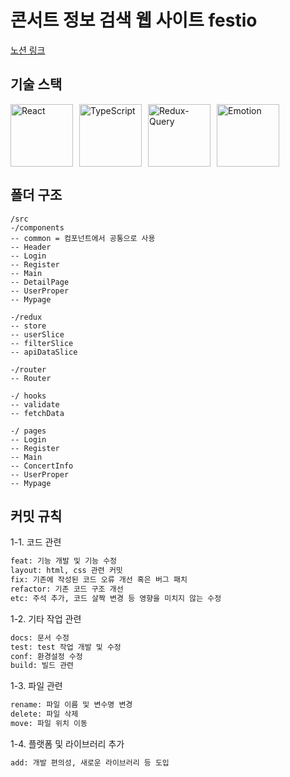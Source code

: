 # 콘서트 정보 검색 웹 사이트 festio
[노션 링크](https://www.notion.so/e273980c10414efdb62e0667822771bb?d=748129315fa941b3bbd851a87e1df232)

## 기술 스택
<div style="display: flex; gap: 10px;">
	<img src="https://blog.mindgrub.com/hubfs/Blog_Images/Thumbnail-React-Native-Blog.jpeg" alt="React" width="100" height="100" />
	<img src="https://user-images.githubusercontent.com/52682603/138834262-a7af2293-e398-416d-8dd3-ff5fab8cb80d.png" alt="TypeScript" width="100" height="100" />
	<img src="https://user-images.githubusercontent.com/52682603/138835731-e0e727ad-0bd1-44ca-a3b3-98c4d1b89c20.png" alt="Redux-Query" width="100" height="100" />
	<img src="https://user-images.githubusercontent.com/52682603/138834258-c4b4a706-3a7e-40c8-8a08-c0ac4815d7e0.png" alt="Emotion" width="100" height="100" />
</div>


## 폴더 구조
```text
/src
-/components
-- common = 컴포넌트에서 공통으로 사용
-- Header
-- Login
-- Register
-- Main
-- DetailPage
-- UserProper
-- Mypage

-/redux
-- store
-- userSlice
-- filterSlice
-- apiDataSlice

-/router
-- Router

-/ hooks
-- validate
-- fetchData

-/ pages
-- Login
-- Register
-- Main
-- ConcertInfo
-- UserProper
-- Mypage
```

## 커밋 규칙
1-1. 코드 관련
```bash
feat: 기능 개발 및 기능 수정
layout: html, css 관련 커밋
fix: 기존에 작성된 코드 오류 개선 혹은 버그 패치
refactor: 기존 코드 구조 개선
etc: 주석 추가, 코드 살짝 변경 등 영향을 미치지 않는 수정
```

1-2. 기타 작업 관련
```bash
docs: 문서 수정 
test: test 작업 개발 및 수정
conf: 환경설정 수정
build: 빌드 관련
```
1-3. 파일 관련
```bash
rename: 파일 이름 및 변수명 변경
delete: 파일 삭제
move: 파일 위치 이동
```
1-4. 플랫폼 및 라이브러리 추가
```bash
add: 개발 편의성, 새로운 라이브러리 등 도입
```